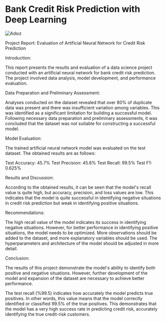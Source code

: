 # Bank Credit Risk Prediction with Deep Learning


![Adsız](https://github.com/ArdaKaymaz/Bank_Credit_Risk_Prediction_with_Deep_Learning/assets/146623362/3856e6dc-c3a3-44b4-95fc-3bf92fa8902d)

 
Project Report: Evaluation of Artificial Neural Network for Credit Risk Prediction

Introduction:

This report presents the results and evaluation of a data science project conducted with an artificial neural network for bank credit risk prediction. The project involved data analysis, model development, and performance evaluation.

Data Preparation and Preliminary Assessment:

Analyses conducted on the dataset revealed that over 80% of duplicate data was present and there was insufficient variation among variables. This was identified as a significant limitation for building a successful model. Following necessary data preparation and preliminary assessments, it was concluded that the dataset was not suitable for constructing a successful model.

Model Evaluation:

The trained artificial neural network model was evaluated on the test dataset. The obtained results are as follows:

Test Accuracy: 45.7%
Test Precision: 45.6%
Test Recall: 99.5%
Test F1: 0.625%

Results and Discussion:

According to the obtained results, it can be seen that the model's recall value is quite high, but accuracy, precision, and loss values are low. This indicates that the model is quite successful in identifying negative situations in credit risk prediction but weak in identifying positive situations.

Recommendations:

The high recall value of the model indicates its success in identifying negative situations. However, for better performance in identifying positive situations, the model needs to be optimized.
More observations should be added to the dataset, and more explanatory variables should be used.
The hyperparameters and architecture of the model should be adjusted in more detail.

Conclusion:

The results of this project demonstrate the model's ability to identify both positive and negative situations. However, further development of the model and expansion of the dataset are necessary to achieve better performance.

The test recall (%99.5) indicates how accurately the model predicts true positives. In other words, this value means that the model correctly identified or classified 99.5% of the true positives. This demonstrates that the model has a very high success rate in predicting credit risk, accurately identifying the true credit-risk customers.

